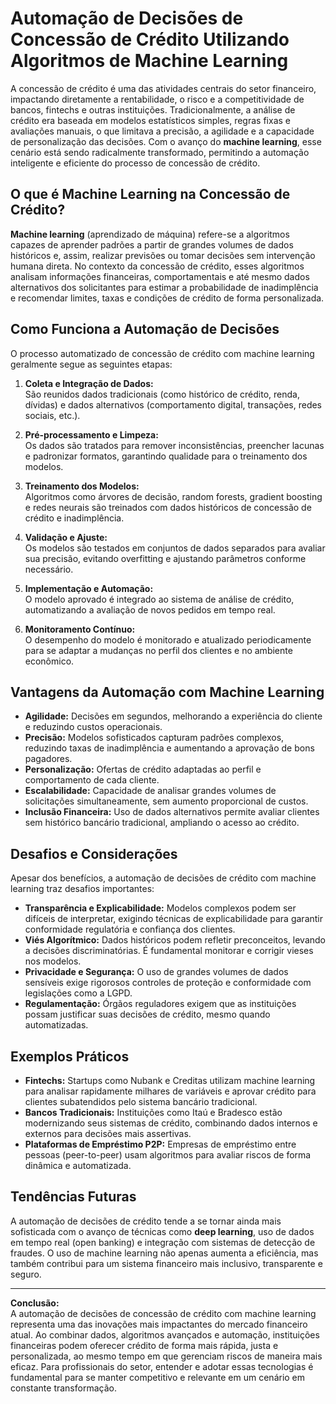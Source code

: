 # Automação de Decisões de Concessão de Crédito Utilizando Algoritmos de Machine Learning

A concessão de crédito é uma das atividades centrais do setor financeiro, impactando diretamente a rentabilidade, o risco e a competitividade de bancos, fintechs e outras instituições. Tradicionalmente, a análise de crédito era baseada em modelos estatísticos simples, regras fixas e avaliações manuais, o que limitava a precisão, a agilidade e a capacidade de personalização das decisões. Com o avanço do **machine learning**, esse cenário está sendo radicalmente transformado, permitindo a automação inteligente e eficiente do processo de concessão de crédito.

## O que é Machine Learning na Concessão de Crédito?

**Machine learning** (aprendizado de máquina) refere-se a algoritmos capazes de aprender padrões a partir de grandes volumes de dados históricos e, assim, realizar previsões ou tomar decisões sem intervenção humana direta. No contexto da concessão de crédito, esses algoritmos analisam informações financeiras, comportamentais e até mesmo dados alternativos dos solicitantes para estimar a probabilidade de inadimplência e recomendar limites, taxas e condições de crédito de forma personalizada.

## Como Funciona a Automação de Decisões

O processo automatizado de concessão de crédito com machine learning geralmente segue as seguintes etapas:

1. **Coleta e Integração de Dados:**  
   São reunidos dados tradicionais (como histórico de crédito, renda, dívidas) e dados alternativos (comportamento digital, transações, redes sociais, etc.).

2. **Pré-processamento e Limpeza:**  
   Os dados são tratados para remover inconsistências, preencher lacunas e padronizar formatos, garantindo qualidade para o treinamento dos modelos.

3. **Treinamento dos Modelos:**  
   Algoritmos como árvores de decisão, random forests, gradient boosting e redes neurais são treinados com dados históricos de concessão de crédito e inadimplência.

4. **Validação e Ajuste:**  
   Os modelos são testados em conjuntos de dados separados para avaliar sua precisão, evitando overfitting e ajustando parâmetros conforme necessário.

5. **Implementação e Automação:**  
   O modelo aprovado é integrado ao sistema de análise de crédito, automatizando a avaliação de novos pedidos em tempo real.

6. **Monitoramento Contínuo:**  
   O desempenho do modelo é monitorado e atualizado periodicamente para se adaptar a mudanças no perfil dos clientes e no ambiente econômico.

## Vantagens da Automação com Machine Learning

- **Agilidade:** Decisões em segundos, melhorando a experiência do cliente e reduzindo custos operacionais.
- **Precisão:** Modelos sofisticados capturam padrões complexos, reduzindo taxas de inadimplência e aumentando a aprovação de bons pagadores.
- **Personalização:** Ofertas de crédito adaptadas ao perfil e comportamento de cada cliente.
- **Escalabilidade:** Capacidade de analisar grandes volumes de solicitações simultaneamente, sem aumento proporcional de custos.
- **Inclusão Financeira:** Uso de dados alternativos permite avaliar clientes sem histórico bancário tradicional, ampliando o acesso ao crédito.

## Desafios e Considerações

Apesar dos benefícios, a automação de decisões de crédito com machine learning traz desafios importantes:

- **Transparência e Explicabilidade:** Modelos complexos podem ser difíceis de interpretar, exigindo técnicas de explicabilidade para garantir conformidade regulatória e confiança dos clientes.
- **Viés Algorítmico:** Dados históricos podem refletir preconceitos, levando a decisões discriminatórias. É fundamental monitorar e corrigir vieses nos modelos.
- **Privacidade e Segurança:** O uso de grandes volumes de dados sensíveis exige rigorosos controles de proteção e conformidade com legislações como a LGPD.
- **Regulamentação:** Órgãos reguladores exigem que as instituições possam justificar suas decisões de crédito, mesmo quando automatizadas.

## Exemplos Práticos

- **Fintechs:** Startups como Nubank e Creditas utilizam machine learning para analisar rapidamente milhares de variáveis e aprovar crédito para clientes subatendidos pelo sistema bancário tradicional.
- **Bancos Tradicionais:** Instituições como Itaú e Bradesco estão modernizando seus sistemas de crédito, combinando dados internos e externos para decisões mais assertivas.
- **Plataformas de Empréstimo P2P:** Empresas de empréstimo entre pessoas (peer-to-peer) usam algoritmos para avaliar riscos de forma dinâmica e automatizada.

## Tendências Futuras

A automação de decisões de crédito tende a se tornar ainda mais sofisticada com o avanço de técnicas como **deep learning**, uso de dados em tempo real (open banking) e integração com sistemas de detecção de fraudes. O uso de machine learning não apenas aumenta a eficiência, mas também contribui para um sistema financeiro mais inclusivo, transparente e seguro.

---

**Conclusão:**  
A automação de decisões de concessão de crédito com machine learning representa uma das inovações mais impactantes do mercado financeiro atual. Ao combinar dados, algoritmos avançados e automação, instituições financeiras podem oferecer crédito de forma mais rápida, justa e personalizada, ao mesmo tempo em que gerenciam riscos de maneira mais eficaz. Para profissionais do setor, entender e adotar essas tecnologias é fundamental para se manter competitivo e relevante em um cenário em constante transformação.